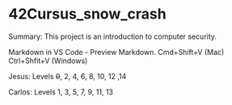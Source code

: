 # 42Cursus_snow_crash
Summary: This project is an introduction to computer security.

Markdown in VS Code - Preview Markdown. Cmd+Shift+V (Mac) Ctrl+Shfit+V (Windows)

Jesus: Levels ~~0~~, 2, 4, 6, 8, 10, 12 ,14

Carlos: Levels 1, 3, 5, 7, 9, 11, 13
